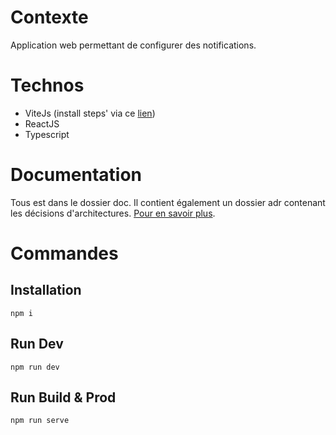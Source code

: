 # Contexte

Application web permettant de configurer des notifications.

# Technos

- ViteJs (install steps' via ce [lien](https://www.section.io/engineering-education/creating-a-react-app-using-vite/))
- ReactJS
- Typescript

# Documentation

Tous est dans le dossier doc.
Il contient également un dossier adr contenant les décisions d'architectures. [Pour en savoir plus](https://adr.github.io/).

# Commandes

## Installation

`npm i`

## Run Dev

`npm run dev`

## Run Build & Prod

`npm run serve`

